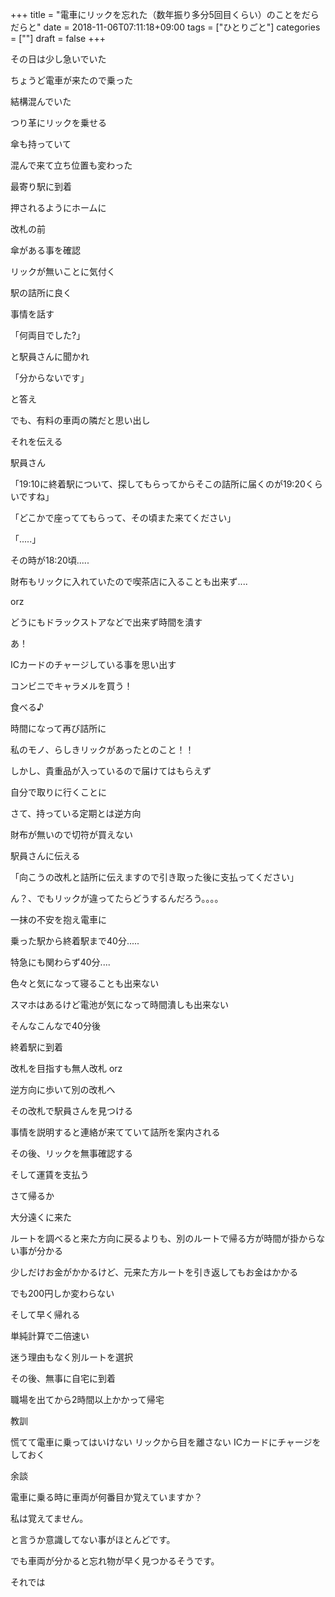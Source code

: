 +++
title = "電車にリックを忘れた（数年振り多分5回目くらい）のことをだらだらと"
date = 2018-11-06T07:11:18+09:00
tags = ["ひとりごと"]
categories = [""]
draft = false
+++

その日は少し急いでいた

ちょうど電車が来たので乗った

結構混んでいた

つり革にリックを乗せる

傘も持っていて

混んで来て立ち位置も変わった

最寄り駅に到着

押されるようにホームに

改札の前

傘がある事を確認

リックが無いことに気付く

駅の詰所に良く

事情を話す

「何両目でした?」

と駅員さんに聞かれ

「分からないです」

と答え

でも、有料の車両の隣だと思い出し

それを伝える

駅員さん

「19:10に終着駅について、探してもらってからそこの詰所に届くのが19:20くらいですね」

「どこかで座っててもらって、その頃また来てください」

「.....」

その時が18:20頃.....

財布もリックに入れていたので喫茶店に入ることも出来ず....

orz

どうにもドラックストアなどで出来ず時間を潰す

あ！

ICカードのチャージしている事を思い出す

コンビニでキャラメルを買う！

食べる♪

時間になって再び詰所に

私のモノ、らしきリックがあったとのこと！！

しかし、貴重品が入っているので届けてはもらえず


自分で取りに行くことに

さて、持っている定期とは逆方向

財布が無いので切符が買えない

駅員さんに伝える

「向こうの改札と詰所に伝えますので引き取った後に支払ってください」

ん？、でもリックが違ってたらどうするんだろう。。。。

一抹の不安を抱え電車に

乗った駅から終着駅まで40分.....

特急にも関わらず40分....

色々と気になって寝ることも出来ない

スマホはあるけど電池が気になって時間潰しも出来ない

そんなこんなで40分後

終着駅に到着

改札を目指すも無人改札 orz

逆方向に歩いて別の改札へ

その改札で駅員さんを見つける

事情を説明すると連絡が来てていて詰所を案内される

その後、リックを無事確認する

そして運賃を支払う

さて帰るか

大分遠くに来た

ルートを調べると来た方向に戻るよりも、別のルートで帰る方が時間が掛からない事が分かる

少しだけお金がかかるけど、元来た方ルートを引き返してもお金はかかる

でも200円しか変わらない

そして早く帰れる

単純計算で二倍速い

迷う理由もなく別ルートを選択

その後、無事に自宅に到着

職場を出てから2時間以上かかって帰宅

教訓

慌てて電車に乗ってはいけない
リックから目を離さない
ICカードにチャージをしておく

余談

電車に乗る時に車両が何番目か覚えていますか？

私は覚えてません。

と言うか意識してない事がほとんどです。

でも車両が分かると忘れ物が早く見つかるそうです。

それでは
